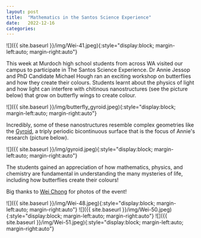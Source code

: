 ```yaml
---
layout: post
title:  "Mathematics in the Santos Science Experience"
date:   2022-12-16
categories: 
---
```


![]({{ site.baseurl }}/img/Wei-41.jpeg){:style="display:block; margin-left:auto; margin-right:auto"}


This week at Murdoch high school students from across WA visited our campus to participate in The Santos Science Experience. <!--more-->  Dr Annie Jessop and PhD Candidate Michael Hough ran an exciting workshop on butterflies and how they create their colours. Students learnt about the physics of light and how light can interfere with chitinous nanostructures (see the picture below) that grow on butterfly wings to create colour. 

![]({{ site.baseurl }}/img/butterfly_gyroid.jpeg){:style="display:block; margin-left:auto; margin-right:auto"}

Incredibly, some of these nanostructures resemble complex geometries like the [Gyroid](http://gerdschroeder-turk.org/optical-materials-and-gyroid-photonics/), a triply periodic bicontinuous surface that is the focus of Annie's research (picture below). 

![]({{ site.baseurl }}/img/gyroid.jpeg){:style="display:block; margin-left:auto; margin-right:auto"}

The students gained an appreciation of how mathematics, physics, and chemistry are fundamental in understanding the many mysteries of life, including how butterflies create their colours!

Big thanks to [Wei Chong](https://www.instagram.com/certainlynotwei/) for photos of the event!

![]({{ site.baseurl }}/img/Wei-48.jpeg){:style="display:block; margin-left:auto; margin-right:auto"}
![]({{ site.baseurl }}/img/Wei-50.jpeg){:style="display:block; margin-left:auto; margin-right:auto"}
![]({{ site.baseurl }}/img/Wei-51.jpeg){:style="display:block; margin-left:auto; margin-right:auto"}
